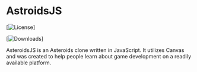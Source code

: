 # AstroidsJS

[![License](https://img.shields.io/github/license/jdtalley/asteroidsjs)]

[![Downloads](https://img.shields.io/github/downloads/JDTalley/AsteroidsJS/total)]

AsteroidsJS is an Asteroids clone written in JavaScript. It utilizes Canvas and was created to help people learn about game development on a readily available platform.
